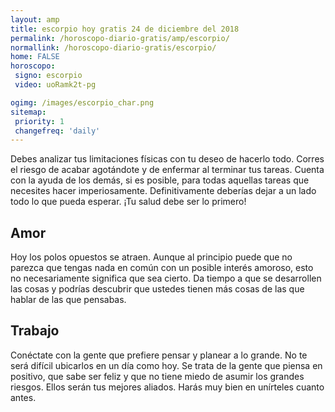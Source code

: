```yaml
---
layout: amp
title: escorpio hoy gratis 24 de diciembre del 2018 
permalink: /horoscopo-diario-gratis/amp/escorpio/
normallink: /horoscopo-diario-gratis/escorpio/
home: FALSE
horoscopo:
 signo: escorpio
 video: uoRamk2t-pg

ogimg: /images/escorpio_char.png
sitemap:
 priority: 1
 changefreq: 'daily'
---
```



Debes analizar tus limitaciones físicas con tu deseo de hacerlo todo. Corres el riesgo de acabar agotándote y de enfermar al terminar tus tareas. Cuenta con la ayuda de los demás, si es posible, para todas aquellas tareas que necesites hacer imperiosamente. Definitivamente deberías dejar a un lado todo lo que pueda esperar. ¡Tu salud debe ser lo primero!

## Amor

Hoy los polos opuestos se atraen. Aunque al principio puede que no parezca que tengas nada en común con un posible interés amoroso, esto no necesariamente significa que sea cierto. Da tiempo a que se desarrollen las cosas y podrías descubrir que ustedes tienen más cosas de las que hablar de las que pensabas.

## Trabajo

Conéctate con la gente que prefiere pensar y planear a lo grande. No te será difícil ubicarlos en un día como hoy. Se trata de la gente que piensa en positivo, que sabe ser feliz y que no tiene miedo de asumir los grandes riesgos. Ellos serán tus mejores aliados. Harás muy bien en unírteles cuanto antes.